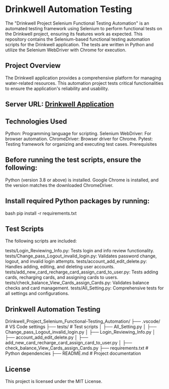 #  Drinkwell Automation Testing
 The "Drinkwell Project Selenium Functional Testing Automation" is an automated testing framework using Selenium to perform functional tests on the Drinkwell 
 project, ensuring its features work as expected.
 This repository contains the Selenium-based functional testing automation scripts for the Drinkwell application. The tests are written in Python and utilize 
 the Selenium WebDriver with Chrome for execution.

## Project Overview
 The Drinkwell application provides a comprehensive platform for managing water-related resources. This automation project tests critical functionalities to 
 ensure the application's reliability and usability.

## Server URL: [Drinkwell Application](http://13.214.1.75/#/login)

## Technologies Used
Python: Programming language for scripting.
Selenium WebDriver: For browser automation.
ChromeDriver: Browser driver for Chrome.
Pytest: Testing framework for organizing and executing test cases.
Prerequisites
## Before running the test scripts, ensure the following:

Python (version 3.8 or above) is installed.
Google Chrome is installed, and the version matches the downloaded ChromeDriver.
## Install required Python packages by running:
bash
pip install -r requirements.txt

## Test Scripts
The following scripts are included:

tests/Login_Reviewing_Info.py: Tests login and info review functionality.
tests/Change_pass_Logout_invalid_login.py: Validates password change, logout, and invalid login attempts.
tests/account_add_edit_delete.py: Handles adding, editing, and deleting user accounts.
tests/add_new_card_recharge_card_assign_card_to_user.py: Tests adding cards, recharging cards, and assigning cards to users.
tests/check_balance_View_Cards_assign_Cards.py: Validates balance checks and card management.
tests/All_Setting.py: Comprehensive tests for all settings and configurations.

## Drinkwell Automation Testing

Drinkwell_Project_Selenium_Functional-Testing_Automation/
├── .vscode/                  # VS Code settings
├── tests/                    # Test scripts
│   ├── All_Setting.py
│   ├── Change_pass_Logout_invalid_login.py
│   ├── Login_Reviewing_Info.py
│   ├── account_add_edit_delete.py
│   ├── add_new_card_recharge_card_assign_card_to_user.py
│   ├── check_balance_View_Cards_assign_Cards.py
├── requirements.txt          # Python dependencies
├── README.md                 # Project documentation

## License
This project is licensed under the MIT License.


